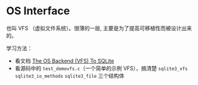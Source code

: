 # OS Interface

也叫 VFS （虚拟文件系统）。很薄的一层, 主要是为了提高可移植性而被设计出来的。

学习方法：

+ 看文档 [The OS Backend (VFS) To SQLite](https://link.zhihu.com/?target=http%3A//www.sqlite.org/vfs.html)
+ 看源码中的 `test_demovfs.c`（一个简单的示例 VFS），搞清楚 `sqlite3_vfs` `sqlite3_io_methods` `sqlite3_file` 三个结构体
